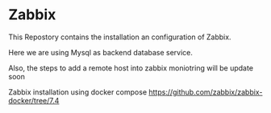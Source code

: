 # Zabbix

This Repostory contains the installation an configuration of Zabbix.

Here we are using Mysql as backend database service.

Also, the steps to add a remote host into zabbix moniotring will be update soon


Zabbix installation using docker compose
https://github.com/zabbix/zabbix-docker/tree/7.4
